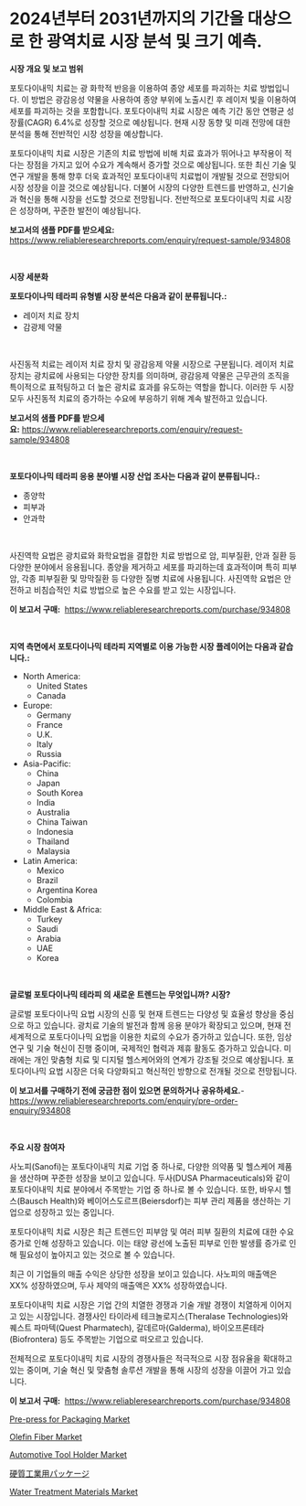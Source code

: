 <p><h1>2024년부터 2031년까지의 기간을 대상으로 한 광역치료 시장 분석 및 크기 예측.</h1></p><p><strong>시장 개요 및 보고 범위</strong></p>
<p><p>포토다이내믹 치료는 광 화학적 반응을 이용하여 종양 세포를 파괴하는 치료 방법입니다. 이 방법은 광감응성 약물을 사용하여 종양 부위에 노출시킨 후 레이저 빛을 이용하여 세포를 파괴하는 것을 포함합니다. 포토다이내믹 치료 시장은 예측 기간 동안 연평균 성장률(CAGR) 6.4%로 성장할 것으로 예상됩니다. 현재 시장 동향 및 미래 전망에 대한 분석을 통해 전반적인 시장 성장을 예상합니다.</p><p>포토다이내믹 치료 시장은 기존의 치료 방법에 비해 치료 효과가 뛰어나고 부작용이 적다는 장점을 가지고 있어 수요가 계속해서 증가할 것으로 예상됩니다. 또한 최신 기술 및 연구 개발을 통해 향후 더욱 효과적인 포토다이내믹 치료법이 개발될 것으로 전망되어 시장 성장을 이끌 것으로 예상됩니다. 더불어 시장의 다양한 트렌드를 반영하고, 신기술과 혁신을 통해 시장을 선도할 것으로 전망됩니다. 전반적으로 포토다이내믹 치료 시장은 성장하며, 꾸준한 발전이 예상됩니다.</p></p>
<p><strong>보고서의 샘플 PDF를 받으세요:</strong> <a href="https://www.reliableresearchreports.com/enquiry/request-sample/934808">https://www.reliableresearchreports.com/enquiry/request-sample/934808</a></p>
<p>&nbsp;</p>
<p><strong>시장 세분화</strong></p>
<p><strong>포토다이나믹 테라피 유형별 시장 분석은 다음과 같이 분류됩니다.:</strong></p>
<p><ul><li>레이저 치료 장치</li><li>감광제 약물</li></ul></p>
<p>&nbsp;</p>
<p><p>사진동적 치료는 레이저 치료 장치 및 광감응제 약물 시장으로 구분됩니다. 레이저 치료 장치는 광치료에 사용되는 다양한 장치를 의미하며, 광감응제 약물은 근무관의 조직을 특이적으로 표적팅하고 더 높은 광치료 효과를 유도하는 역할을 합니다. 이러한 두 시장 모두 사진동적 치료의 증가하는 수요에 부응하기 위해 계속 발전하고 있습니다.</p></p>
<p><strong>보고서의 샘플 PDF를 받으세요:</strong>&nbsp;<a href="https://www.reliableresearchreports.com/enquiry/request-sample/934808">https://www.reliableresearchreports.com/enquiry/request-sample/934808</a></p>
<p>&nbsp;</p>
<p><strong> 포토다이나믹 테라피 응용 분야별 시장 산업 조사는 다음과 같이 분류됩니다.:</strong></p>
<p><ul><li>종양학</li><li>피부과</li><li>안과학</li></ul></p>
<p>&nbsp;</p>
<p><p>사진역학 요법은 광치료와 화학요법을 결합한 치료 방법으로 암, 피부질환, 안과 질환 등 다양한 분야에서 응용됩니다. 종양을 제거하고 세포를 파괴하는데 효과적이며 특히 피부암, 각종 피부질환 및 망막질환 등 다양한 질병 치료에 사용됩니다. 사진역학 요법은 안전하고 비침습적인 치료 방법으로 높은 수요를 받고 있는 시장입니다.</p></p>
<p><strong>이 보고서 구매:</strong>&nbsp; <a href="https://www.reliableresearchreports.com/purchase/934808">https://www.reliableresearchreports.com/purchase/934808</a></p>
<p>&nbsp;</p>
<p><strong>지역 측면에서 포토다이나믹 테라피 지역별로 이용 가능한 시장 플레이어는 다음과 같습니다.:</strong></p>
<p><ul>
    <li>
        North America:
        <ul>
            <li>United States</li>
            <li>Canada</li>
        </ul>
    </li>
    <li>
        Europe:
        <ul>
            <li>Germany</li>
            <li>France</li>
            <li>U.K.</li>
            <li>Italy</li>
            <li>Russia</li>
        </ul>
    </li>
    <li>
        Asia-Pacific:
        <ul>
            <li>China</li>
            <li>Japan</li>
            <li>South Korea</li>
            <li>India</li>
            <li>Australia</li>
            <li>China Taiwan</li>
            <li>Indonesia</li>
            <li>Thailand</li>
            <li>Malaysia</li>
        </ul>
    </li>
    <li>
        Latin America:
        <ul>
            <li>Mexico</li>
            <li>Brazil</li>
            <li>Argentina Korea</li>
            <li>Colombia</li>
        </ul>
    </li>
    <li>
        Middle East & Africa:
        <ul>
            <li>Turkey</li>
            <li>Saudi</li>
            <li>Arabia</li>
            <li>UAE</li>
            <li>Korea</li>
        </ul>
    </li>
    </ul></p>
<p>&nbsp;</p>
<p><strong>글로벌 포토다이나믹 테라피 의 새로운 트렌드는 무엇입니까? 시장?</strong></p>
<p><p>글로벌 포토다이나믹 요법 시장의 신흥 및 현재 트렌드는 다양성 및 효율성 향상을 중심으로 하고 있습니다. 광치료 기술의 발전과 함께 응용 분야가 확장되고 있으며, 현재 전 세계적으로 포토다이나믹 요법을 이용한 치료의 수요가 증가하고 있습니다. 또한, 임상 연구 및 기술 혁신이 진행 중이며, 국제적인 협력과 제휴 활동도 증가하고 있습니다. 미래에는 개인 맞춤형 치료 및 디지털 헬스케어와의 연계가 강조될 것으로 예상됩니다. 포토다이나믹 요법 시장은 더욱 다양화되고 혁신적인 방향으로 전개될 것으로 전망됩니다.</p></p>
<p><strong>이 보고서를 구매하기 전에 궁금한 점이 있으면 문의하거나 공유하세요.</strong>- <a href="https://www.reliableresearchreports.com/enquiry/pre-order-enquiry/934808">https://www.reliableresearchreports.com/enquiry/pre-order-enquiry/934808</a></p>
<p>&nbsp;</p>
<p><strong>주요 시장 참여자</strong></p>
<p><p>사노피(Sanofi)는 포토다이내믹 치료 기업 중 하나로, 다양한 의약품 및 헬스케어 제품을 생산하며 꾸준한 성장을 보이고 있습니다. 두사(DUSA Pharmaceuticals)와 같이 포토다이내믹 치료 분야에서 주목받는 기업 중 하나로 볼 수 있습니다. 또한, 바우시 헬스(Bausch Health)와 베이어스도르프(Beiersdorf)는 피부 관리 제품을 생산하는 기업으로 성장하고 있는 중입니다.</p><p>포토다이내믹 치료 시장은 최근 트렌드인 피부암 및 여러 피부 질환의 치료에 대한 수요 증가로 인해 성장하고 있습니다. 이는 태양 광선에 노출된 피부로 인한 발생률 증가로 인해 필요성이 높아지고 있는 것으로 볼 수 있습니다.</p><p>최근 이 기업들의 매출 수익은 상당한 성장을 보이고 있습니다. 사노피의 매출액은 XX% 성장하였으며, 두사 제약의 매출액은 XX% 성장하였습니다.</p><p>포토다이내믹 치료 시장은 기업 간의 치열한 경쟁과 기술 개발 경쟁이 치열하게 이어지고 있는 시장입니다. 경쟁사인 타이라세 테크놀로지스(Theralase Technologies)와 퀘스트 파마텍(Quest Pharmatech), 갈데르마(Galderma), 바이오프론테라(Biofrontera) 등도 주목받는 기업으로 떠오르고 있습니다.</p><p>전체적으로 포토다이내믹 치료 시장의 경쟁사들은 적극적으로 시장 점유율을 확대하고 있는 중이며, 기술 혁신 및 맞춤형 솔루션 개발을 통해 시장의 성장을 이끌어 가고 있습니다.</p></p>
<p><strong>이 보고서 구매:</strong>&nbsp;&nbsp;<a href="https://www.reliableresearchreports.com/purchase/934808">https://www.reliableresearchreports.com/purchase/934808</a></p>
<p><p><a href="https://issuu.com/reportprime-2/docs/pre-press-for-packaging-market-size-2030.pptx">Pre-press for Packaging Market</a></p><p><a href="https://view.publitas.com/reportprime-1/olefin-fiber-market-offers-provide-insightful-data-for-the-time-period-from-2024-to-2031-and-also-provide-analysis-based-on-application-type-and-region/">Olefin Fiber Market</a></p><p><a href="https://unruly-ladybug-44b.notion.site/Automotive-Tool-Holder-Market-Provides-Detailed-Segmentation-of-this-Market-based-on-Type-Applicati-c33e4b036f4f45d0a755491f373b351e">Automotive Tool Holder Market</a></p><p><a href="https://github.com/dzy793153605/Market-Research-Report-List-1/blob/main/6486875184574.md">硬質工業用パッケージ</a></p><p><a href="https://github.com/WillieWoodard/Market-Research-Report-List-3/blob/main/water-treatment-materials-market.md">Water Treatment Materials Market</a></p></p>
